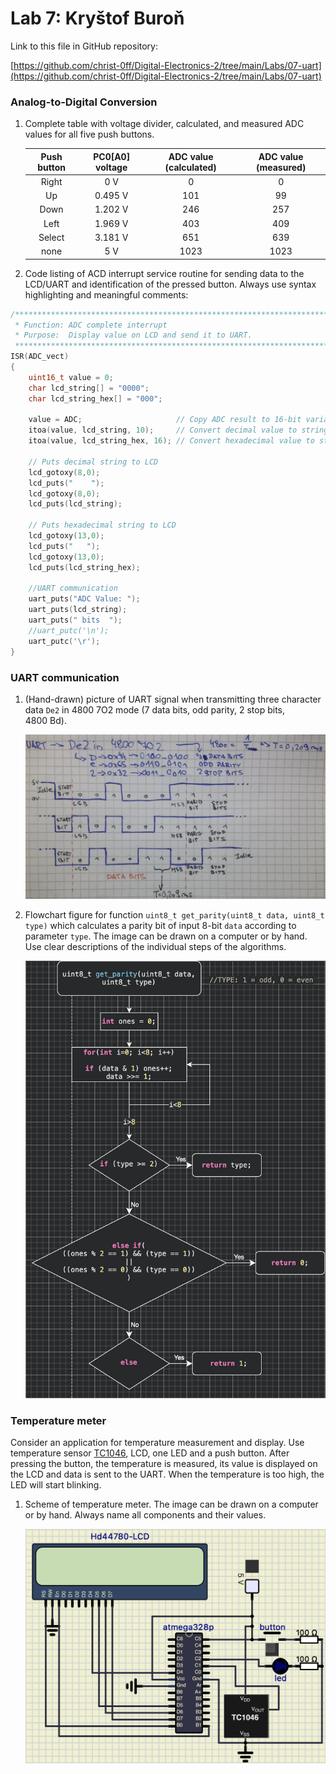 # Lab 7: Kryštof Buroň

Link to this file in GitHub repository:

[https://github.com/christ-0ff/Digital-Electronics-2/tree/main/Labs/07-uart](https://github.com/christ-0ff/Digital-Electronics-2/tree/main/Labs/07-uart)


### Analog-to-Digital Conversion

1. Complete table with voltage divider, calculated, and measured ADC values for all five push buttons.

   | **Push button** | **PC0[A0] voltage** | **ADC value (calculated)** | **ADC value (measured)** |
   | :-: | :-: | :-: | :-: |
   | Right  | 0&nbsp;V | 0   | 0 |
   | Up     | 0.495&nbsp;V | 101 | 99 |
   | Down   | 1.202&nbsp;V | 246 | 257 |
   | Left   | 1.969&nbsp;V | 403 | 409 |
   | Select | 3.181&nbsp;V | 651 | 639 |
   | none   | 5&nbsp;V | 1023 | 1023 |

2. Code listing of ACD interrupt service routine for sending data to the LCD/UART and identification of the pressed button. Always use syntax highlighting and meaningful comments:

```c
/**********************************************************************
 * Function: ADC complete interrupt
 * Purpose:  Display value on LCD and send it to UART.
 **********************************************************************/
ISR(ADC_vect)
{
    uint16_t value = 0;
    char lcd_string[] = "0000";
    char lcd_string_hex[] = "000";

    value = ADC;                     // Copy ADC result to 16-bit variable
    itoa(value, lcd_string, 10);     // Convert decimal value to string
    itoa(value, lcd_string_hex, 16); // Convert hexadecimal value to string
    
    // Puts decimal string to LCD
    lcd_gotoxy(8,0);
    lcd_puts("    ");
    lcd_gotoxy(8,0);
    lcd_puts(lcd_string);
    
    // Puts hexadecimal string to LCD
    lcd_gotoxy(13,0);
    lcd_puts("   ");
    lcd_gotoxy(13,0);
    lcd_puts(lcd_string_hex);
    
    //UART communication
    uart_puts("ADC Value: ");
    uart_puts(lcd_string);
    uart_puts(" bits  ");
    //uart_putc('\n');
    uart_putc('\r');    
}
```


### UART communication

1. (Hand-drawn) picture of UART signal when transmitting three character data `De2` in 4800 7O2 mode (7 data bits, odd parity, 2 stop bits, 4800&nbsp;Bd).

   ![UART communication](images/uart.png)

2. Flowchart figure for function `uint8_t get_parity(uint8_t data, uint8_t type)` which calculates a parity bit of input 8-bit `data` according to parameter `type`. The image can be drawn on a computer or by hand. Use clear descriptions of the individual steps of the algorithms.

   ![Function parity flowchart](images/flowchart.png)


### Temperature meter

Consider an application for temperature measurement and display. Use temperature sensor [TC1046](http://ww1.microchip.com/downloads/en/DeviceDoc/21496C.pdf), LCD, one LED and a push button. After pressing the button, the temperature is measured, its value is displayed on the LCD and data is sent to the UART. When the temperature is too high, the LED will start blinking.

1. Scheme of temperature meter. The image can be drawn on a computer or by hand. Always name all components and their values.

   ![Temperature Meter](images/temp_meter.png)
